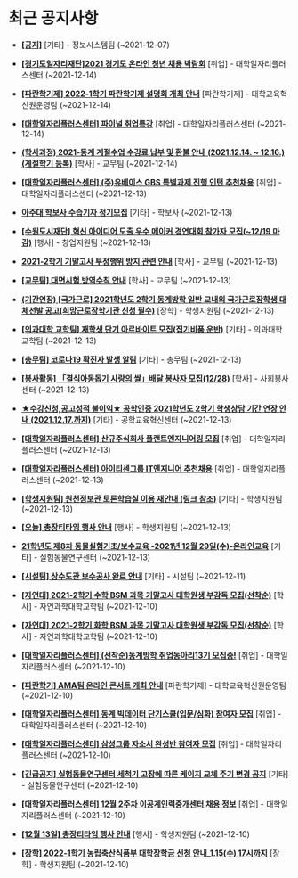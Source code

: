 # 최근 공지사항

* **[[공지]](http://ajou.ac.kr/kr/ajou/notice.do?mode=view&amp;articleNo=141548&amp;article.offset=0&amp;articleLimit=30)**
 [기타] - 정보시스템팀 (~2021-12-07)

* **[[경기도일자리재단]2021 경기도 온라인 청년 채용 박람회](http://ajou.ac.kr/kr/ajou/notice.do?mode=view&amp;articleNo=147833&amp;article.offset=0&amp;articleLimit=30)**
 [취업] - 대학일자리플러스센터 (~2021-12-14)

* **[[파란학기제] 2022-1학기 파란학기제 설명회 개최 안내](http://ajou.ac.kr/kr/ajou/notice.do?mode=view&amp;articleNo=147813&amp;article.offset=0&amp;articleLimit=30)**
 [파란학기제] - 대학교육혁신원운영팀 (~2021-12-14)

* **[[대학일자리플러스센터] 파이널 취업특강](http://ajou.ac.kr/kr/ajou/notice.do?mode=view&amp;articleNo=147809&amp;article.offset=0&amp;articleLimit=30)**
 [취업] - 대학일자리플러스센터 (~2021-12-14)

* **[(학사과정) 2021-동계 계절수업 수강료 납부 및 환불 안내 (2021.12.14. ~ 12.16.)(계절학기 등록)](http://ajou.ac.kr/kr/ajou/notice.do?mode=view&amp;articleNo=147807&amp;article.offset=0&amp;articleLimit=30)**
 [학사] - 교무팀 (~2021-12-14)

* **[[대학일자리플러스센터] (주)유베이스 GBS 특별과제 진행 인턴 추천채용](http://ajou.ac.kr/kr/ajou/notice.do?mode=view&amp;articleNo=147805&amp;article.offset=0&amp;articleLimit=30)**
 [취업] - 대학일자리플러스센터 (~2021-12-13)

* **[아주대 학보사 수습기자 정기모집](http://ajou.ac.kr/kr/ajou/notice.do?mode=view&amp;articleNo=147802&amp;article.offset=0&amp;articleLimit=30)**
 [기타] - 학보사 (~2021-12-13)

* **[[수원도시재단] 혁신 아이디어 도출 우수 메이커 경연대회 참가자 모집(~12/19 마감)](http://ajou.ac.kr/kr/ajou/notice.do?mode=view&amp;articleNo=147801&amp;article.offset=0&amp;articleLimit=30)**
 [행사] - 창업지원팀 (~2021-12-13)

* **[2021-2학기 기말고사 부정행위 방지 관련 안내](http://ajou.ac.kr/kr/ajou/notice.do?mode=view&amp;articleNo=147799&amp;article.offset=0&amp;articleLimit=30)**
 [학사] - 교무팀 (~2021-12-13)

* **[[교무팀] 대면시험 방역수칙 안내](http://ajou.ac.kr/kr/ajou/notice.do?mode=view&amp;articleNo=147798&amp;article.offset=0&amp;articleLimit=30)**
 [학사] - 교무팀 (~2021-12-13)

* **[(기간연장) [국가근로] 2021학년도 2학기 동계방학 일반 교내외 국가근로장학생 대체선발 공고(희망근로장학기관 신청 필수)](http://ajou.ac.kr/kr/ajou/notice.do?mode=view&amp;articleNo=147786&amp;article.offset=0&amp;articleLimit=30)**
 [장학] - 학생지원팀 (~2021-12-13)

* **[[의과대학 교학팀] 재학생 단기 아르바이트 모집(집기비품 운반)](http://ajou.ac.kr/kr/ajou/notice.do?mode=view&amp;articleNo=147785&amp;article.offset=0&amp;articleLimit=30)**
 [기타] - 의과대학 교학팀 (~2021-12-13)

* **[[총무팀] 코로나19 확진자 발생 알림](http://ajou.ac.kr/kr/ajou/notice.do?mode=view&amp;articleNo=147709&amp;article.offset=0&amp;articleLimit=30)**
 [기타] - 총무팀 (~2021-12-13)

* **[[봉사활동] 「결식아동돕기 사랑의 쌀」배달 봉사자 모집(12/28)](http://ajou.ac.kr/kr/ajou/notice.do?mode=view&amp;articleNo=147656&amp;article.offset=0&amp;articleLimit=30)**
 [학사] - 사회봉사센터 (~2021-12-13)

* **[★수강신청,공고성적 불이익★ 공학인증 2021학년도 2학기 학생상담 기간 연장 안내 (2021.12.17.까지)](http://ajou.ac.kr/kr/ajou/notice.do?mode=view&amp;articleNo=147470&amp;article.offset=0&amp;articleLimit=30)**
 [기타] - 공학교육혁신센터 (~2021-12-13)

* **[[대학일자리플러스센터] 산규주식회사 플랜트엔지니어링 모집](http://ajou.ac.kr/kr/ajou/notice.do?mode=view&amp;articleNo=147441&amp;article.offset=0&amp;articleLimit=30)**
 [취업] - 대학일자리플러스센터 (~2021-12-13)

* **[[대학일자리플러스센터] 아이티센그룹 IT엔지니어 추천채용](http://ajou.ac.kr/kr/ajou/notice.do?mode=view&amp;articleNo=147386&amp;article.offset=0&amp;articleLimit=30)**
 [취업] - 대학일자리플러스센터 (~2021-12-13)

* **[[학생지원팀] 원천정보관 토론학습실 이용 재안내 (링크 참조)](http://ajou.ac.kr/kr/ajou/notice.do?mode=view&amp;articleNo=147278&amp;article.offset=0&amp;articleLimit=30)**
 [기타] - 학생지원팀 (~2021-12-13)

* **[[오늘] 총장티타임 행사 안내](http://ajou.ac.kr/kr/ajou/notice.do?mode=view&amp;articleNo=147272&amp;article.offset=0&amp;articleLimit=30)**
 [행사] - 학생지원팀 (~2021-12-13)

* **[21학년도 제8차 동물실험기초/보수교육 -2021년 12월 29일(수)-온라인교육](http://ajou.ac.kr/kr/ajou/notice.do?mode=view&amp;articleNo=147203&amp;article.offset=0&amp;articleLimit=30)**
 [기타] - 실험동물연구센터 (~2021-12-13)

* **[[시설팀] 상수도관 보수공사 완료 안내](http://ajou.ac.kr/kr/ajou/notice.do?mode=view&amp;articleNo=147199&amp;article.offset=0&amp;articleLimit=30)**
 [기타] - 시설팀 (~2021-12-11)

* **[[자연대] 2021-2학기 수학 BSM 과목 기말고사 대학원생 부감독 모집(선착순)](http://ajou.ac.kr/kr/ajou/notice.do?mode=view&amp;articleNo=147198&amp;article.offset=0&amp;articleLimit=30)**
 [학사] - 자연과학대학교학팀 (~2021-12-10)

* **[[자연대] 2021-2학기 화학 BSM 과목 기말고사 대학원생 부감독 모집(선착순)](http://ajou.ac.kr/kr/ajou/notice.do?mode=view&amp;articleNo=147196&amp;article.offset=0&amp;articleLimit=30)**
 [학사] - 자연과학대학교학팀 (~2021-12-10)

* **[[대학일자리플러스센터] (선착순)동계방학 취업동아리13기 모집중!](http://ajou.ac.kr/kr/ajou/notice.do?mode=view&amp;articleNo=147195&amp;article.offset=0&amp;articleLimit=30)**
 [취업] - 대학일자리플러스센터 (~2021-12-10)

* **[[파란학기] AMA팀 온라인 콘서트 개최 안내](http://ajou.ac.kr/kr/ajou/notice.do?mode=view&amp;articleNo=147193&amp;article.offset=0&amp;articleLimit=30)**
 [파란학기제] - 대학교육혁신원운영팀 (~2021-12-10)

* **[[대학일자리플러스센터] 동계 빅데이터 단기스쿨(입문/심화) 참여자 모집](http://ajou.ac.kr/kr/ajou/notice.do?mode=view&amp;articleNo=147190&amp;article.offset=0&amp;articleLimit=30)**
 [취업] - 대학일자리플러스센터 (~2021-12-10)

* **[[대학일자리플러스센터] 삼성그룹 자소서 완성반 참여자 모집](http://ajou.ac.kr/kr/ajou/notice.do?mode=view&amp;articleNo=147189&amp;article.offset=0&amp;articleLimit=30)**
 [취업] - 대학일자리플러스센터 (~2021-12-10)

* **[[긴급공지] 실험동물연구센터 세척기 고장에 따른 케이지 교체 주기 변경 공지](http://ajou.ac.kr/kr/ajou/notice.do?mode=view&amp;articleNo=147183&amp;article.offset=0&amp;articleLimit=30)**
 [기타] - 실험동물연구센터 (~2021-12-10)

* **[[대학일자리플러스센터] 12월 2주차 이공계인력중개센터 채용 정보](http://ajou.ac.kr/kr/ajou/notice.do?mode=view&amp;articleNo=147181&amp;article.offset=0&amp;articleLimit=30)**
 [취업] - 대학일자리플러스센터 (~2021-12-10)

* **[[12월 13일] 총장티타임 행사 안내](http://ajou.ac.kr/kr/ajou/notice.do?mode=view&amp;articleNo=147180&amp;article.offset=0&amp;articleLimit=30)**
 [행사] - 학생지원팀 (~2021-12-10)

* **[[장학] 2022-1학기 농립축산식품부 대학장학금 신청 안내_1.15(수) 17시까지](http://ajou.ac.kr/kr/ajou/notice.do?mode=view&amp;articleNo=147176&amp;article.offset=0&amp;articleLimit=30)**
 [장학] - 학생지원팀 (~2021-12-10)
